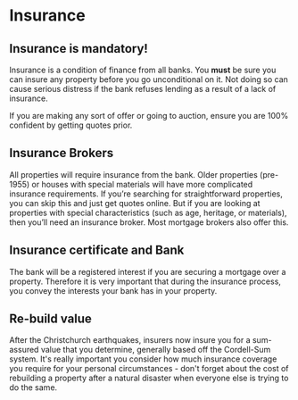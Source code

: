# Insurance

## Insurance is mandatory!

Insurance is a condition of finance from all banks. You **must** be sure you can insure any property before you go unconditional on it. Not doing so can cause serious distress if the bank refuses lending as a result of a lack of insurance.&#x20;

If you are making any sort of offer or going to auction, ensure you are 100% confident by getting quotes prior.

## Insurance Brokers

All properties will require insurance from the bank. Older properties (pre-1955) or houses with special materials will have more complicated insurance requirements. If you’re searching for straightforward properties, you can skip this and just get quotes online. But if you are looking at properties with special characteristics (such as age, heritage, or materials), then you’ll need an insurance broker. Most mortgage brokers also offer this.

## Insurance certificate and Bank

The bank will be a registered interest if you are securing a mortgage over a property. Therefore it is very important that during the insurance process, you convey the interests your bank has in your property.

## Re-build value

After the Christchurch earthquakes, insurers now insure you for a sum-assured value that you determine, generally based off the Cordell-Sum system. It's really important you consider how much insurance coverage you require for your personal circumstances - don't forget about the cost of rebuilding a property after a natural disaster when everyone else is trying to do the same.
